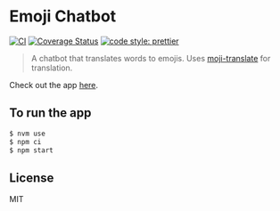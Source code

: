 # Emoji Chatbot

[![CI](https://github.com/joelgeorgev/emoji-chatbot/workflows/deploy/badge.svg)](https://github.com/joelgeorgev/emoji-chatbot/actions)
[![Coverage Status](https://coveralls.io/repos/github/joelgeorgev/emoji-chatbot/badge.svg?branch=master)](https://coveralls.io/github/joelgeorgev/emoji-chatbot?branch=master)
[![code style: prettier](https://img.shields.io/badge/code_style-prettier-ff69b4.svg?style=flat-square)](https://github.com/prettier/prettier)

> A chatbot that translates words to emojis. Uses [moji-translate](https://www.npmjs.com/package/moji-translate) for translation.

Check out the app [here](https://joelgeorgev.github.io/emoji-chatbot).

## To run the app

```bash
$ nvm use
$ npm ci
$ npm start
```

## License

MIT
